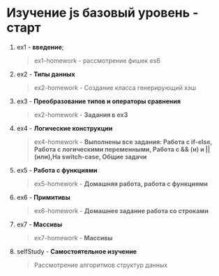# Изучение js базовый уровень - старт

1. ex1 - **введение**;
   > ex1-homework - рассмотрение фишек es6
2. ex2 - **Типы данных**
   > ex2-homework - Создание класса генерирующий хэш
3. ex3 - **Преобразование типов и операторы сравнения**
   > ex2-homework - **Задания в ex3**
4. ex4 - **Логические конструкции**
   > ex4-homework - **Выполнены все задания: Работа с if-else, Работа с логическими переменными, Работа с && (и) и || (или),На switch-case, Общие задачи**
5. ex5 - **Работа с функциями**
   > ex5-homework - **Домашняя работа, работа с функциями**
6. ex6 - **Примитивы**
   > ex6-homework - **Домашнее задание работа со строками**
7. ex7 - **Массивы**
   > ex7-homework - **Массивы**
8. selfStudy - **Самостоятельное изучение**
   > Рассмотрение алгоритмов структур данных
